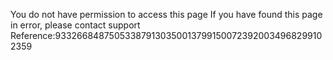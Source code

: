 You do not have permission to access this page If you have found this page in error, please contact support Reference:9332668487505338791303500137991500723920034968299102359